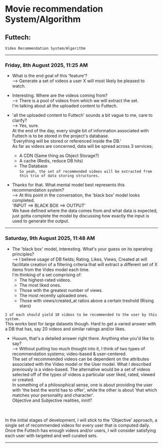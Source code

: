 # Movie recommendation System/Algorithm

## Futtech:
	Video Recommendation System/Algorithm

---

### Friday, 8th August 2025, 11:25 AM

* What is the end goal of this 'feature'?
<br />--> Generate a set of videos a user X will most likely be pleased to watch.

* Interesting. Where are the videos coming from?
<br />--> There is a pool of videos from which we will extract the set.
<br />    I'm talking about all the uploaded content to Futtech.

* 'all the uploaded content to Futtech' sounds a bit vague to me, care to clarify?
<br />--> Yes, sure.
<br />    At the end of the day, every single bit of information associated with Futtech is to be stored in the project's database.
<br />    'Everything will be stored or referenced inside the DB.'
<br />    As far as videos are concerned, data will be spread across 3 services;
	* A CDN (Same thing as Object Storage?)
	* A cache (Redis, reduce DB hits)
	* The Database
<br />```So yeah, the set of recommended videos will be extracted from this trio of data storing structures.```

* Thanks for that. What mental model best represents this recommendation system?
<br />--> At this point in the conversation, the 'black box' model looks completed.
<br />	'INPUT ==> BLACK BOX ==> OUTPUT'
<br />    We have defined where the data comes from and what data is expected, just gotta complete the model by discussing how exactly the input is used to generate the output.

---

### Saturday, 9th August 2025, 11:48 AM

* The 'black box' model, interesting. What's your guess on its operating principles?
<br />--> I believe usage of DB fields; Rating, Likes, Views, Created at will facilitate creation of a filtering criteria that will extract a different set of X items from the Video model each time.
<br />    I'm thinking of a set comprising of:
	* The highest-rated videos.
	* The most liked ones.
	* Those with the greatest number of views.
	* The most recently uploaded ones.
	* Those with views/created_at ratios above a certain treshold (Rising stars)

```2 of each should yield 10 videos to be recommended to the user by this system.```
<br />    This works best for large datasets though. Hard to get a varied answer with a DB that has, say 20 videos and similar ratings and/or likes.

* Huuum, that's a detailed answer right there. Anything else you'd like to say?
<br />--> Without putting too much thought into it, I think of two types of recommendation systems; video-based & user-centered.
<br />    The set of recommended videos can be dependent on the attributes associated with the Video model or the User model. What I described previously is a video-based. The alternative would be a set of videos selected off of the types of videos a particular user liked, rated, viewed or created.
<br />    In something of a philosophical sense, one is about providing the user with 'the best the world has to offer', while the other is about 'that which matches your personality and character'.
<br />    Objective and Subjective realities, innit?
<br />
<br />    In the initial stages of development, I will stick to the 'Objective' approach, a single set of recommended videos for every user that is computed daily.
<br />    Once the Futtech has enough videos and/or users, I will consider satisfying each user with targeted and well curated sets.

---
